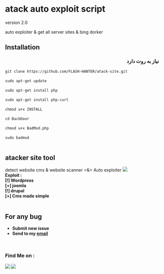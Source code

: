 <h1> atack auto exploit script </h1>
version 2.0

auto exploiter & get all server sites & bing dorker 
<br>

<h2>Installation</h2>
<div dir="rtl">
<h3>نیاز به روت دارد
</div>
<code>git clone https://github.com/FLASH-HANTER/atack-site.git</code><br><br>
<code>sudo apt-get update</code><br><br>
<code>sudo apt-get install php</code><br><br>
<code>sudo apt-get install php-curl</code><br><br>
<code>chmod u+x INSTALL</code><br><br>
<code>cd BackDoor</code><br><br>
<code>chmod u+x BadMod.php</code><br><br>
<code>sudo badmod</code><br><br>


<h2>atacker site tool</h2>
detect website cms & website scanner  =&> Auto exploiter 
<img src="https://f.top4top.io/p_21322nq4r1.jpg" style="max-width:100%;">
<br>
<b> Exploit : <br>
<b> [!] Wordpress <br>
<b> [+] joomla <br>
<b> [!] drupal <br>
<b> [+] Cms made simple <br>
<br>

<h2>For any bug</h2>
<ul>
<li>Submit new issue</li>
<li>Send to my <a href="king.hanter129@gmail.com">email</a></li>
</ul>
<br>

### Find Me on :
<p align="left">
  <a href="https://github.com/FLASH-HANTER" target="_blank"><img src="https://img.shields.io/badge/Github-flash hunter-green?style=for-the-badge&logo=github"></a>
  <a href="https://www.instagram.com/hamid_rezakh1399/" target="_blank"><img src="https://img.shields.io/badge/IG-%40flash hunter-red?style=for-the-badge&logo=instagram"></a>
</p>

